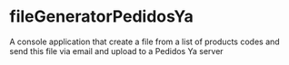 # fileGeneratorPedidosYa
A console application that create a file from a list of products codes and send this file via email and upload to a Pedidos Ya server
